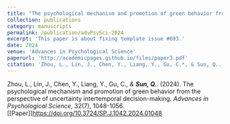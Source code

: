 ```yaml
---
title: "The psychological mechanism and promotion of green behavior from the perspective of uncertainty intertemporal decision-making"
collection: publications
category: manuscripts
permalink: /publication/advPsySci-2024
excerpt: 'This paper is about fixing template issue #693.'
date: 2024
venue: 'Advances in Psychological Science'
paperurl: 'http://academicpages.github.io/files/paper3.pdf'
citation: 'Zhou, L., Lin, J., Chen, Y., Liang, Y., Gu, C.*, & Sun, Q.. (2024). The psychological mechanism and promotion of green behavior from the perspective of uncertainty intertemporal decision-making. '
---
```


Zhou, L., Lin, J., Chen, Y., Liang, Y., Gu, C.*, & <strong>Sun, Q.*</strong>. (2024). The psychological mechanism and promotion of green behavior from the perspective of uncertainty intertemporal decision-making. <I>Advances in Psychological Science</I>, 32(7), 1048-1056. [[Paper]]https://doi.org/10.3724/SP.J.1042.2024.01048
